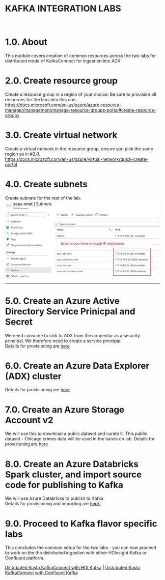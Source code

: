 # KAFKA INTEGRATION LABS
<br>

# 1.0. About

This module covers creation of common resources across the two labs for distributed mode of KafkaConnect for ingestion into ADX.

# 2.0. Create resource group
Create a resource group in a region of your choice.  Be sure to provision all resources for the labs into this one.<br>
https://docs.microsoft.com/en-us/azure/azure-resource-manager/management/manage-resource-groups-portal#create-resource-groups


# 3.0. Create virtual network
Create a virtual network in the resource group, ensure you pick the same region as in #2.0.<br>
https://docs.microsoft.com/en-us/azure/virtual-network/quick-create-portal

# 4.0. Create subnets
Create subnets for the rest of the lab.<br>
![Subnets](../images/Subnets-Provision.png)
<br><hr>

# 5.0. Create an Azure Active Directory Service Prinicpal and Secret
We need consume to sink to ADX from the connector as a security principal.  We therefore need to create a service principal.  
Details for provisioning are [here](create-spn.md)


# 6.0. Create an Azure Data Explorer (ADX) cluster
Details for provisioning are [here](create-adx.md)

# 7.0. Create an Azure Storage Account v2
We will use this to download a public dataset and curate it.  This public dataset - Chicago crimes data will be used in the hands on lab.  Details for provisioning are [here](create-storage.md)

# 8.0. Create an Azure Databricks Spark cluster, and import source code for publishing to Kafka
We will use Azure Databricks to publish to Kafka.<br>
Details for provisioning and importing are [here.](create-databricks.md)


# 9.0. Proceed to Kafka flavor specific labs
This concludes the common setup for the two labs - you can now proceed to work on the the distributed ingestion with either HDInsight Kafka or Confluent platform.<br>

[Distributed Kusto KafkaConnect with HDI Kafka]() | [Distributed Kusto KafkaConnect with Confluent Kafka]() 




